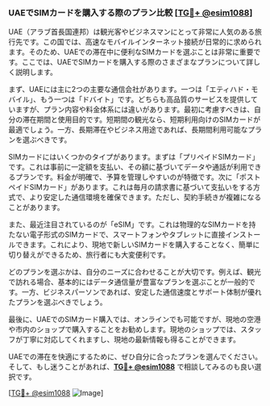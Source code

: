### UAEでSIMカードを購入する際のプラン比較 [[TG💪+ @esim1088](https://t.me/s/esim1088)]

UAE（アラブ首長国連邦）は観光客やビジネスマンにとって非常に人気のある旅行先です。この国では、高速なモバイルインターネット接続が日常的に求められます。そのため、UAEでの滞在中に便利なSIMカードを選ぶことは非常に重要です。ここでは、UAEでSIMカードを購入する際のさまざまなプランについて詳しく説明します。

まず、UAEには主に2つの主要な通信会社があります。一つは「エティハド・モバイル」、もう一つは「ドバイト」です。どちらも高品質のサービスを提供していますが、プラン内容や料金体系には違いがあります。最初に考慮すべきは、自分の滞在期間と使用目的です。短期間の観光なら、短期利用向けのSIMカードが最適でしょう。一方、長期滞在やビジネス用途であれば、長期間利用可能なプランを選ぶべきです。

SIMカードにはいくつかのタイプがあります。まずは「プリペイドSIMカード」です。これは事前に一定額を支払い、その額に基づいてデータや通話が利用できるプランです。料金が明確で、予算を管理しやすいのが特徴です。次に「ポストペイドSIMカード」があります。これは毎月の請求書に基づいて支払いをする方式で、より安定した通信環境を確保できます。ただし、契約手続きが複雑になることがあります。

また、最近注目されているのが「eSIM」です。これは物理的なSIMカードを持たない電子形式のSIMカードで、スマートフォンやタブレットに直接インストールできます。これにより、現地で新しいSIMカードを購入することなく、簡単に切り替えができるため、旅行者にも大変便利です。

どのプランを選ぶかは、自分のニーズに合わせることが大切です。例えば、観光で訪れる場合、基本的にはデータ通信量が豊富なプランを選ぶことが一般的です。一方、ビジネスパーソンであれば、安定した通信速度とサポート体制が優れたプランを選ぶべきでしょう。

最後に、UAEでのSIMカード購入では、オンラインでも可能ですが、現地の空港や市内のショップで購入することをお勧めします。現地のショップでは、スタッフが丁寧に対応してくれますし、現地の最新情報も得ることができます。

UAEでの滞在を快適にするために、ぜひ自分に合ったプランを選んでください。そして、もし迷うことがあれば、**[TG💪+ @esim1088](https://t.me/s/esim1088)** で相談してみるのも良い選択です。

[[TG💪+ @esim1088](https://t.me/s/esim1088) ![Image](https://i.postimg.cc/Y0z9fWf4/image.png)]